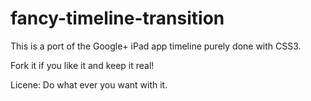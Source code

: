 fancy-timeline-transition
=========================

This is a port of the Google+ iPad app timeline purely done with CSS3.

Fork it if you like it and keep it real!





Licene: Do what ever you want with it.
